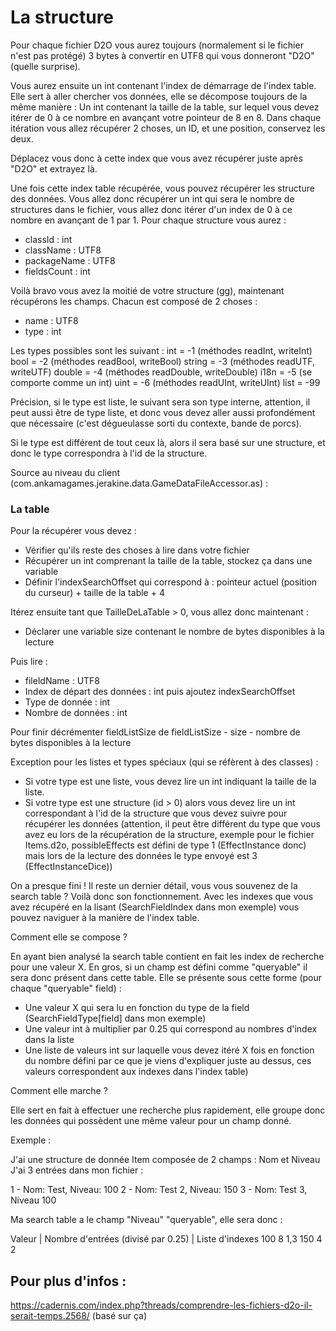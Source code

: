 # La structure

Pour chaque fichier D2O vous aurez toujours (normalement si le fichier n'est pas protégé) 3 bytes à convertir en UTF8 qui vous donneront "D2O" (quelle surprise).

Vous aurez ensuite un int contenant l'index de démarrage de l'index table. Elle sert à aller chercher vos données, elle se décompose toujours de la même manière :
Un int contenant la taille de la table, sur lequel vous devez itérer de 0 à ce nombre en avançant votre pointeur de 8 en 8. Dans chaque itération vous allez récupérer 2 choses, un ID, et une position, conservez les deux.

Déplacez vous donc à cette index que vous avez récupérer juste après "D2O" et extrayez là.

Une fois cette index table récupérée, vous pouvez récupérer les structure des données.
Vous allez donc récupérer un int qui sera le nombre de structures dans le fichier, vous allez donc itérer d'un index de 0 à ce nombre en avançant de 1 par 1.
Pour chaque structure vous aurez :
- classId : int
- className : UTF8
- packageName : UTF8
- fieldsCount : int

Voilà bravo vous avez la moitié de votre structure (gg), maintenant récupérons les champs. Chacun est composé de 2 choses :
- name : UTF8
- type : int

Les types possibles sont les suivant :
int = -1 (méthodes readInt, writeInt)
bool = -2 (méthodes readBool, writeBool)
string = -3 (méthodes readUTF, writeUTF)
double = -4 (méthodes readDouble, writeDouble)
i18n = -5 (se comporte comme un int)
uint = -6 (méthodes readUInt, writeUInt)
list = -99

Précision, si le type est liste, le suivant sera son type interne, attention, il peut aussi être de type liste, et donc vous devez aller aussi profondément que nécessaire (c'est dégueulasse sorti du contexte, bande de porcs).

Si le type est différent de tout ceux là, alors il sera basé sur une structure, et donc le type correspondra à l'id de la structure.

Source au niveau du client (com.ankamagames.jerakine.data.GameDataFileAccessor.as) :

### La table 

Pour la récupérer vous devez :
- Vérifier qu'ils reste des choses à lire dans votre fichier
- Récupérer un int comprenant la taille de la table, stockez ça dans une variable
- Définir l'indexSearchOffset qui correspond à : pointeur actuel (position du curseur) + taille de la table + 4

Itérez ensuite tant que TailleDeLaTable > 0, vous allez donc maintenant :
- Déclarer une variable size contenant le nombre de bytes disponibles à la lecture

Puis lire :
- fileldName : UTF8
- Index de départ des données : int puis ajoutez indexSearchOffset
- Type de donnée : int
- Nombre de données : int

Pour finir décrémenter fieldListSize de fieldListSize - size - nombre de bytes disponibles à la lecture


Exception pour les listes et types spéciaux (qui se réfèrent à des classes) :
- Si votre type est une liste, vous devez lire un int indiquant la taille de la liste.
- Si votre type est une structure (id > 0) alors vous devez lire un int correspondant à l'id de la structure que vous devez suivre pour récupérer les données (attention, il peut être différent du type que vous avez eu lors de la récupération de la structure, exemple pour le fichier Items.d2o, possibleEffects est défini de type 1 (EffectInstance donc) mais lors de la lecture des données le type envoyé est 3 (EffectInstanceDice))

On a presque fini ! Il reste un dernier détail, vous vous souvenez de la search table ? Voilà donc son fonctionnement.
Avec les indexes que vous avez récupéré en la lisant (SearchFieldIndex dans mon exemple) vous pouvez naviguer à la manière de l'index table.

Comment elle se compose ?

En ayant bien analysé la search table contient en fait les index de recherche pour une valeur X. En gros, si un champ est défini comme "queryable" il sera donc présent dans cette table.
Elle se présente sous cette forme (pour chaque "queryable" field) :
- Une valeur X qui sera lu en fonction du type de la field (SearchFieldType[field] dans mon exemple)
- Une valeur int à multiplier par 0.25 qui correspond au nombres d'index dans la liste
- Une liste de valeurs int sur laquelle vous devez itéré X fois en fonction du nombre défini par ce que je viens d'expliquer juste au dessus, ces valeurs correspondent aux indexes dans l'index table)

Comment elle marche ?

Elle sert en fait à effectuer une recherche plus rapidement, elle groupe donc les données qui possèdent une même valeur pour un champ donné.

Exemple :

J'ai une structure de donnée Item composée de 2 champs : Nom et Niveau
J'ai 3 entrées dans mon fichier :

1 - Nom: Test, Niveau: 100
2 - Nom: Test 2, Niveau: 150
3 - Nom: Test 3, Niveau 100

Ma search table a le champ "Niveau" "queryable", elle sera donc :

Valeur | Nombre d'entrées (divisé par 0.25) | Liste d'indexes
100 8 1,3
150 4 2


## Pour plus d'infos : 

https://cadernis.com/index.php?threads/comprendre-les-fichiers-d2o-il-serait-temps.2568/ (basé sur ça)
